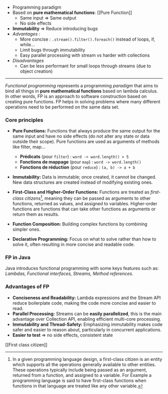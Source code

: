 - Programming paradigm
- Based on **pure mathematical functions**: [[Pure Function]]
	- Same input ⇒ Same output
	- No side effects
- **Immutability** ⇒ Reduce introducing bugs
- *Advantages* : 
	- More concise : `.stream().filter().foreach()` instead of loops, if, while...
	- Limit bugs through immutability
	- Easy parallel processing with stream vs harder with collections
- *Disadvantages*
	- Can be less performant for small loops through streams (due to object creation)

***


*Functional programming* represents a programming *paradigm* that aims to bind all things in **pure mathematical functions** based on lambda calculus. In other words, FP is an approach to software construction based on creating pure functions. FP helps in solving problems where many different operations need to be performed on the same data set.
### Core principles

- **Pure Functions:** Functions that always produce the same output for the same input and have no side effects (do not alter any state or data outside their scope). Pure functions are used as arguments of methods like filter, map...
	- **Prédicats** (pour `filter`) : `word -> word.length() > 5`
	- **Fonctions de mappage** (pour `map`) : `word -> word.length()`
	- **Fonctions de réduction** (pour `reduce`) : `(a, b) -> a + b`

- **Immutability:** Data is immutable; once created, it cannot be changed. New data structures are created instead of modifying existing ones.

- **First-Class and Higher-Order Functions:** Functions are treated as *first-class citizens*[^1], meaning they can be passed as arguments to other functions, returned as values, and assigned to variables. Higher-order functions are functions that can take other functions as arguments or return them as results.

- **Function Composition:** Building complex functions by combining simpler ones.

- **Declarative Programming:** Focus on what to solve rather than how to solve it, often resulting in more concise and readable code.

### FP in Java

Java introduces functional programming with some keys features such as: *Lambdas, Functional interfaces, Streams, Method references.*
###  Advantages of FP

- **Conciseness and Readability:** Lambda expressions and the Stream API reduce boilerplate code, making the code more concise and easier to read.
- **Parallel Processing:** Streams can be **easily parallelized**, this is the main advantage over Collection API, enabling efficient multi-core processing.
- **Immutability and Thread-Safety:** Emphasizing immutability makes code safer and easier to reason about, particularly in concurrent applications.
- **Easier to test** ⇒ no side effects, consistent state

[^1]: In a given programming language design, a first-class citizen is an entity which supports all the operations generally available to other entities. These operations typically include being passed as an argument, returned from a function, and assigned to a variable. For Example a programming language is said to have first-class functions when functions in that language are treated like any other variable.

[[First class citizen]]
